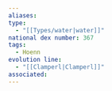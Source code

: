 ```yaml
---
aliases: 
type:
  - "[[Types/water|water]]"
national dex number: 367
tags:
  - Hoenn
evolution line:
  - "[[Clamperl|Clamperl]]"
associated: 
---
```

